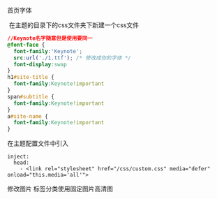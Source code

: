 首页字体

​	在主题的目录下的css文件夹下新建一个css文件

```css
//Keynote名字随意但是使用要同一
@font-face {
  font-family:'Keynote';
  src:url('./1.ttf'); /* 修改成你的字体 */
  font-display:swap
}
h1#site-title {
  font-family:Keynote!important
}
span#subtitle {
  font-family:Keynote!important
}
a#site-name {
  font-family:Keynote!important
}
```

在主题配置文件中引入

```
inject:
  head: 
    - <link rel="stylesheet" href="/css/custom.css" media="defer" onload="this.media='all'">
```
修改图片
标签分类使用固定图片高清图

